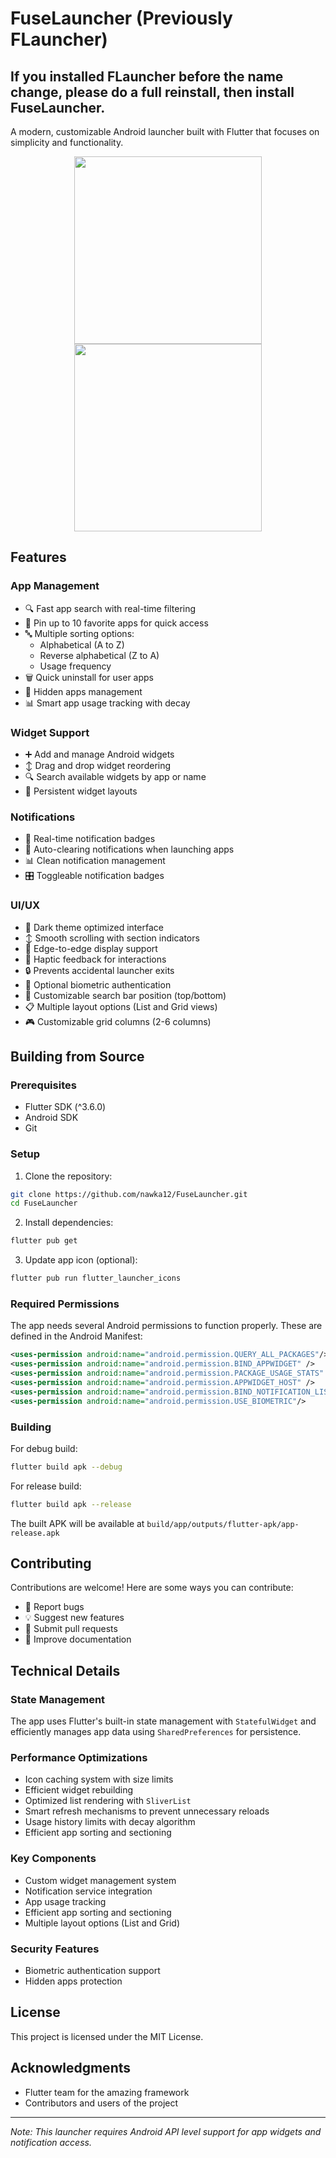 # FuseLauncher (Previously FLauncher)

## If you installed FLauncher before the name change, please do a full reinstall, then install FuseLauncher.

A modern, customizable Android launcher built with Flutter that focuses on simplicity and functionality.

<p align="center">
  <img src="https://github.com/user-attachments/assets/78c8ccba-441a-4c63-8c85-678b199f1e78" width="300" />
  <img src="https://github.com/user-attachments/assets/3a528ec3-658e-4624-8b1f-89d901ed7355" width="300" />
</p>

## Features

### App Management
- 🔍 Fast app search with real-time filtering
- 📌 Pin up to 10 favorite apps for quick access
- 🔤 Multiple sorting options:
  - Alphabetical (A to Z)
  - Reverse alphabetical (Z to A)
  - Usage frequency
- 🗑️ Quick uninstall for user apps
- 👻 Hidden apps management
- 📊 Smart app usage tracking with decay

### Widget Support
- ➕ Add and manage Android widgets
- ↕️ Drag and drop widget reordering
- 🔍 Search available widgets by app or name
- 💾 Persistent widget layouts

### Notifications
- 🔔 Real-time notification badges
- 🔄 Auto-clearing notifications when launching apps
- 📊 Clean notification management
- 🎛️ Toggleable notification badges

### UI/UX
- 🌙 Dark theme optimized interface
- ↕️ Smooth scrolling with section indicators
- 📱 Edge-to-edge display support
- 💫 Haptic feedback for interactions
- 🔒 Prevents accidental launcher exits
- 🔐 Optional biometric authentication
- 🎯 Customizable search bar position (top/bottom)
- 📋 Multiple layout options (List and Grid views)
- 🎮 Customizable grid columns (2-6 columns)

## Building from Source

### Prerequisites
- Flutter SDK (^3.6.0)
- Android SDK
- Git

### Setup

1. Clone the repository:

```bash
git clone https://github.com/nawka12/FuseLauncher.git
cd FuseLauncher
```

2. Install dependencies:
```bash
flutter pub get
```

3. Update app icon (optional):
```bash
flutter pub run flutter_launcher_icons
```

### Required Permissions

The app needs several Android permissions to function properly. These are defined in the Android Manifest:

```xml
<uses-permission android:name="android.permission.QUERY_ALL_PACKAGES"/>
<uses-permission android:name="android.permission.BIND_APPWIDGET" />
<uses-permission android:name="android.permission.PACKAGE_USAGE_STATS" />
<uses-permission android:name="android.permission.APPWIDGET_HOST" />
<uses-permission android:name="android.permission.BIND_NOTIFICATION_LISTENER_SERVICE"/>
<uses-permission android:name="android.permission.USE_BIOMETRIC"/>
```

### Building

For debug build:
```bash
flutter build apk --debug
```

For release build:
```bash
flutter build apk --release
```

The built APK will be available at `build/app/outputs/flutter-apk/app-release.apk`

## Contributing

Contributions are welcome! Here are some ways you can contribute:
- 🐛 Report bugs
- 💡 Suggest new features
- 🔧 Submit pull requests
- 📖 Improve documentation

## Technical Details

### State Management
The app uses Flutter's built-in state management with `StatefulWidget` and efficiently manages app data using `SharedPreferences` for persistence.

### Performance Optimizations
- Icon caching system with size limits
- Efficient widget rebuilding
- Optimized list rendering with `SliverList`
- Smart refresh mechanisms to prevent unnecessary reloads
- Usage history limits with decay algorithm
- Efficient app sorting and sectioning

### Key Components
- Custom widget management system
- Notification service integration
- App usage tracking
- Efficient app sorting and sectioning
- Multiple layout options (List and Grid)

### Security Features
- Biometric authentication support
- Hidden apps protection

## License

This project is licensed under the MIT License.

## Acknowledgments

- Flutter team for the amazing framework
- Contributors and users of the project

---

*Note: This launcher requires Android API level support for app widgets and notification access.*
